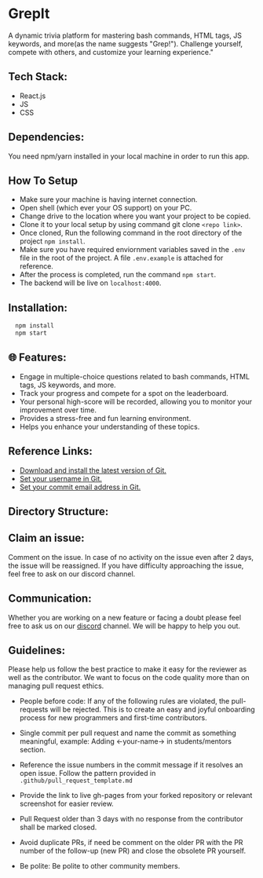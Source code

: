# GrepIt

A dynamic trivia platform for mastering bash commands, HTML tags, JS keywords, and more(as the name suggests "Grep!"). Challenge yourself, compete with others, and customize your learning experience."

## Tech Stack:

-   React.js
-   JS
-   CSS

## Dependencies:

You need npm/yarn installed in your local machine in order to run this app.

## How To Setup

-   Make sure your machine is having internet connection.
-   Open shell (which ever your OS support) on your PC.
-   Change drive to the location where you want your project to be copied.
-   Clone it to your local setup by using command git clone `<repo link>`.
-   Once cloned, Run the following command in the root directory of the project `npm install`.
-   Make sure you have required enviornment variables saved in the `.env` file in the root of the project. A file `.env.example` is attached for reference.
-   After the process is completed, run the command `npm start`.
-   The backend will be live on `localhost:4000`.

## Installation:

```bash
  npm install
  npm start
```

## 🌐 Features:

-   Engage in multiple-choice questions related to bash commands, HTML tags, JS keywords, and more.
-   Track your progress and compete for a spot on the leaderboard. 
-   Your personal high-score will be recorded, allowing you to monitor your improvement over time.
-   Provides a stress-free and fun learning environment.
-   Helps you enhance your understanding of these topics.

## Reference Links:

-   [Download and install the latest version of Git.](https://git-scm.com/downloads)
-   [Set your username in Git.](https://help.github.com/articles/setting-your-username-in-git)
-   [Set your commit email address in Git.](https://help.github.com/articles/setting-your-commit-email-address-in-git)

## Directory Structure:


## Claim an issue:

Comment on the issue. In case of no activity on the issue even after 2 days, the issue will be reassigned. If you have difficulty approaching the issue, feel free to ask on our discord channel.

## Communication:

Whether you are working on a new feature or facing a doubt please feel free to ask us on our [discord](https://discord.gg/D9999YTkS8) channel. We will be happy to help you out.

## Guidelines:

Please help us follow the best practice to make it easy for the reviewer as well as the contributor. We want to focus on the code quality more than on managing pull request ethics.

-   People before code: If any of the following rules are violated, the pull-requests will be rejected. This is to create an easy and joyful onboarding process for new programmers and first-time contributors.

-   Single commit per pull request and name the commit as something meaningful, example: Adding <-your-name-> in students/mentors section.

-   Reference the issue numbers in the commit message if it resolves an open issue. Follow the pattern provided in `.github/pull_request_template.md`

-   Provide the link to live gh-pages from your forked repository or relevant screenshot for easier review.

-   Pull Request older than 3 days with no response from the contributor shall be marked closed.

-   Avoid duplicate PRs, if need be comment on the older PR with the PR number of the follow-up (new PR) and close the obsolete PR yourself.

-   Be polite: Be polite to other community members.

